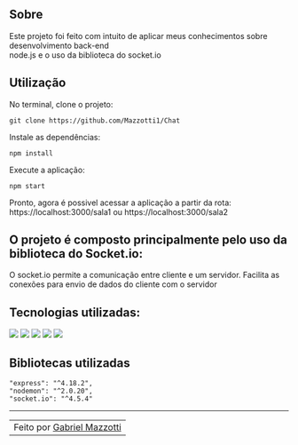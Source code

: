 ## Sobre

Este projeto foi feito com intuito de aplicar meus conhecimentos sobre desenvolvimento back-end<br>
node.js e o uso da biblioteca do socket.io

## Utilização
No terminal, clone o projeto: 

```
git clone https://github.com/Mazzotti1/Chat
```
Instale as dependências: 

```
npm install
```
Execute a aplicação: 

```
npm start
```
Pronto, agora é possivel acessar a aplicação a partir da rota: https://localhost:3000/sala1 ou https://localhost:3000/sala2

## O projeto é composto principalmente pelo uso da biblioteca do Socket.io:

O socket.io permite a comunicação entre cliente e um servidor. Facilita as conexões para envio de dados do cliente com o servidor

## Tecnologias utilizadas:

<div>
    <img src="https://img.shields.io/badge/HTML5-E34F26?style=for-the-badge&logo=html5&logoColor=white" />
    <img src="https://img.shields.io/badge/CSS3-1572B6?style=for-the-badge&logo=css3&logoColor=white" />
    <img src="https://img.shields.io/badge/JavaScript-F7DF1E?style=for-the-badge&logo=javascript&logoColor=black" /> 
    <img src="https://img.shields.io/badge/nodejs-339933?style=for-the-badge&logo=nodejs&logoColor=black" /> 
    <img src="https://img.shields.io/badge/socketio-FFF?style=for-the-badge&logo=socketio&logoColor=black" /> 
  
          
          
</div>


## Bibliotecas utilizadas

    "express": "^4.18.2",
    "nodemon": "^2.0.20",
    "socket.io": "^4.5.4"
---

<table>
    <td>
      Feito por <a href="https://github.com/Mazzotti1">Gabriel Mazzotti</a>
    </td>
</table>
